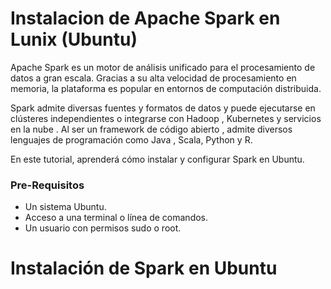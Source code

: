 # Instalacion de Apache Spark en Lunix (Ubuntu)

Apache Spark es un motor de análisis unificado para el procesamiento de datos a gran escala. Gracias a su alta velocidad de procesamiento en memoria, la plataforma es popular en entornos de computación distribuida.

Spark admite diversas fuentes y formatos de datos y puede ejecutarse en clústeres independientes o integrarse con Hadoop , Kubernetes y servicios en la nube . Al ser un framework de código abierto , admite diversos lenguajes de programación como Java , Scala, Python y R.

En este tutorial, aprenderá cómo instalar y configurar Spark en Ubuntu.

### Pre-Requisitos

- Un sistema Ubuntu.
- Acceso a una terminal o línea de comandos.
- Un usuario con permisos sudo o root.

# Instalación de Spark en Ubuntu


